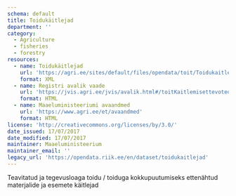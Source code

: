 ```yaml
---
schema: default
title: Toidukäitlejad
department: ''
category:
  - Agriculture
  - fisheries
  - forestry
resources:
  - name: Toidukäitlejad
    url: 'https://agri.ee/sites/default/files/opendata/toit/Toidukaitlejad.xml'
    format: XML
  - name: Registri avalik vaade
    url: 'https://jvis.agri.ee/jvis/avalik.html#/toitKaitlemisettevotedparing'
    format: HTML
  - name: Maaeluministeeriumi avaandmed
    url: 'https://www.agri.ee/et/avaandmed'
    format: HTML
license: 'http://creativecommons.org/licenses/by/3.0/'
date_issued: 17/07/2017
date_modified: 17/07/2017
maintainer: Maaeluministeerium
maintainer_email: ''
legacy_url: 'https://opendata.riik.ee/en/dataset/toidukaitlejad'
---
```

Teavitatud ja tegevusloaga toidu / toiduga kokkupuutumiseks ettenähtud materjalide ja esemete käitlejad